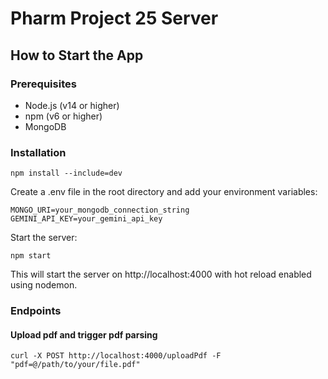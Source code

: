 # Pharm Project 25 Server

## How to Start the App

### Prerequisites

- Node.js (v14 or higher)
- npm (v6 or higher)
- MongoDB

### Installation
```
npm install --include=dev
```
Create a .env file in the root directory and add your environment variables:

```
MONGO_URI=your_mongodb_connection_string
GEMINI_API_KEY=your_gemini_api_key
```
Start the server:
```
npm start
```
This will start the server on http://localhost:4000 with hot reload enabled using nodemon.

### Endpoints
#### Upload pdf and trigger pdf parsing
```
curl -X POST http://localhost:4000/uploadPdf -F "pdf=@/path/to/your/file.pdf"
```